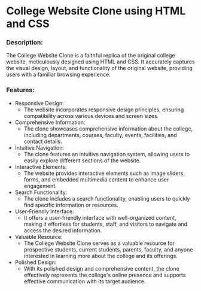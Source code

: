 # College Website Clone using HTML and CSS

### Description:
The College Website Clone is a faithful replica of the original college website, meticulously designed using HTML and CSS. It accurately captures the visual design, layout, and functionality of the original website, providing users with a familiar browsing experience.

### Features:
- Responsive Design:
  - The website incorporates responsive design principles, ensuring compatibility across various devices and screen sizes.
- Comprehensive Information:
  - The clone showcases comprehensive information about the college, including departments, courses, faculty, events, facilities, and contact details.
- Intuitive Navigation:
  - The clone features an intuitive navigation system, allowing users to easily explore different sections of the website.
- Interactive Elements:
  - The website provides interactive elements such as image sliders, forms, and embedded multimedia content to enhance user engagement.
- Search Functionality:
  - The clone includes a search functionality, enabling users to quickly find specific information or resources.
- User-Friendly Interface:
  - It offers a user-friendly interface with well-organized content, making it effortless for students, staff, and visitors to navigate and access the desired information.
- Valuable Resource:
  - The College Website Clone serves as a valuable resource for prospective students, current students, parents, faculty, and anyone interested in learning more about the college and its offerings.
- Polished Design:
  - With its polished design and comprehensive content, the clone effectively represents the college's online presence and supports effective communication with its target audience.
